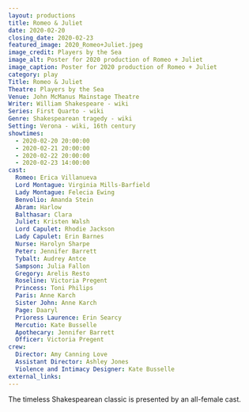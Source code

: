 ```yaml
---
layout: productions
title: Romeo & Juliet
date: 2020-02-20
closing_date: 2020-02-23
featured_image: 2020_Romeo+Juliet.jpeg
image_credit: Players by the Sea
image_alt: Poster for 2020 production of Romeo + Juliet
image_caption: Poster for 2020 production of Romeo + Juliet
category: play
Title: Romeo & Juliet
Theatre: Players by the Sea
Venue: John McManus Mainstage Theatre
Writer: William Shakespeare - wiki
Series: First Quarto - wiki
Genre: Shakespearean tragedy - wiki
Setting: Verona - wiki, 16th century
showtimes: 
  - 2020-02-20 20:00:00
  - 2020-02-21 20:00:00
  - 2020-02-22 20:00:00
  - 2020-02-23 14:00:00
cast:
  Romeo: Erica Villanueva
  Lord Montague: Virginia Mills-Barfield
  Lady Montague: Felecia Ewing
  Benvolio: Amanda Stein
  Abram: Harlow
  Balthasar: Clara
  Juliet: Kristen Walsh
  Lord Capulet: Rhodie Jackson
  Lady Capulet: Erin Barnes
  Nurse: Harolyn Sharpe
  Peter: Jennifer Barrett
  Tybalt: Audrey Antce
  Sampson: Julia Fallon
  Gregory: Arelis Resto
  Roseline: Victoria Pregent
  Princess: Toni Philips
  Paris: Anne Karch
  Sister John: Anne Karch
  Page: Daaryl
  Prioress Laurence: Erin Searcy
  Mercutio: Kate Busselle
  Apothecary: Jennifer Barrett
  Officer: Victoria Pregent
crew:
  Director: Amy Canning Love
  Assistant Director: Ashley Jones
  Violence and Intimacy Designer: Kate Busselle
external_links:
---
```

The timeless Shakespearean classic is presented by an all-female cast.

